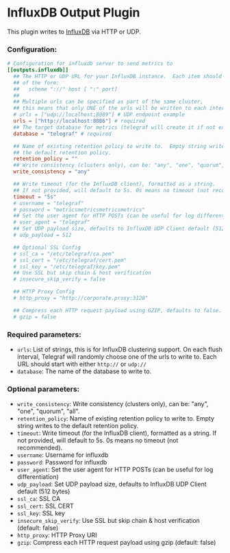 # InfluxDB Output Plugin

This plugin writes to [InfluxDB](https://www.influxdb.com) via HTTP or UDP.

### Configuration:

```toml
# Configuration for influxdb server to send metrics to
[[outputs.influxdb]]
  ## The HTTP or UDP URL for your InfluxDB instance.  Each item should be
  ## of the form:
  ##   scheme "://" host [ ":" port]
  ##
  ## Multiple urls can be specified as part of the same cluster,
  ## this means that only ONE of the urls will be written to each interval.
  # urls = ["udp://localhost:8089"] # UDP endpoint example
  urls = ["http://localhost:8086"] # required
  ## The target database for metrics (telegraf will create it if not exists).
  database = "telegraf" # required

  ## Name of existing retention policy to write to.  Empty string writes to
  ## the default retention policy.
  retention_policy = ""
  ## Write consistency (clusters only), can be: "any", "one", "quorum", "all"
  write_consistency = "any"

  ## Write timeout (for the InfluxDB client), formatted as a string.
  ## If not provided, will default to 5s. 0s means no timeout (not recommended).
  timeout = "5s"
  # username = "telegraf"
  # password = "metricsmetricsmetricsmetrics"
  ## Set the user agent for HTTP POSTs (can be useful for log differentiation)
  # user_agent = "telegraf"
  ## Set UDP payload size, defaults to InfluxDB UDP Client default (512 bytes)
  # udp_payload = 512

  ## Optional SSL Config
  # ssl_ca = "/etc/telegraf/ca.pem"
  # ssl_cert = "/etc/telegraf/cert.pem"
  # ssl_key = "/etc/telegraf/key.pem"
  ## Use SSL but skip chain & host verification
  # insecure_skip_verify = false

  ## HTTP Proxy Config
  # http_proxy = "http://corporate.proxy:3128"

  ## Compress each HTTP request payload using GZIP, defaults to false.
  # gzip = false
```

### Required parameters:

* `urls`: List of strings, this is for InfluxDB clustering
support. On each flush interval, Telegraf will randomly choose one of the urls
to write to. Each URL should start with either `http://` or `udp://`
* `database`: The name of the database to write to.


### Optional parameters:

* `write_consistency`: Write consistency (clusters only), can be: "any", "one", "quorum", "all".
* `retention_policy`:  Name of existing retention policy to write to.  Empty string writes to the default retention policy.
* `timeout`: Write timeout (for the InfluxDB client), formatted as a string. If not provided, will default to 5s. 0s means no timeout (not recommended).
* `username`: Username for influxdb
* `password`: Password for influxdb
* `user_agent`:  Set the user agent for HTTP POSTs (can be useful for log differentiation)
* `udp_payload`: Set UDP payload size, defaults to InfluxDB UDP Client default (512 bytes)
* `ssl_ca`: SSL CA
* `ssl_cert`: SSL CERT
* `ssl_key`: SSL key
* `insecure_skip_verify`: Use SSL but skip chain & host verification (default: false)
* `http_proxy`: HTTP Proxy URI
* `gzip`: Compress each HTTP request payload using gzip (default: false)
